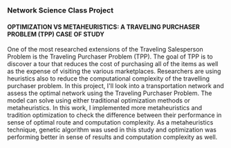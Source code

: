 ### Network Science Class Project

#### OPTIMIZATION VS METAHEURISTICS: A TRAVELING PURCHASER PROBLEM (TPP) CASE OF STUDY 

One of the most researched extensions of the Traveling Salesperson Problem is the Traveling Purchaser Problem (TPP). The goal of TPP is to discover a tour that reduces the cost of purchasing all of the items as well as the expense of visiting the various marketplaces. Researchers are using heuristics also to reduce the computational complexity of the travelling purchaser problem. In this project, I'll look into a transportation network and assess the optimal network using the Traveling Purchaser Problem. The model can solve using either traditional optimization methods or metaheuristics. In this work, I implemented more metaheuristics and tradition optimization to check the difference between their performance in sense of optimal route and computation complexity. As a metaheuristics technique, genetic algorithm was used in this study and optimization was performing better in sense of results and computation complexity as well.

